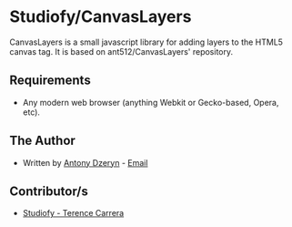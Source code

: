 Studiofy/CanvasLayers
============

CanvasLayers is a small javascript library for adding layers to the HTML5
canvas tag.  It is based on ant512/CanvasLayers' repository.
  
Requirements
------------

* Any modern web browser (anything Webkit or Gecko-based, Opera, etc).

The Author
----------
* Written by [Antony Dzeryn](https://github.com/ant512) - [Email](ant@simianzombie.com)

Contributor/s
-----------
* [Studiofy - Terence Carrera](https://github.com/RENCENDANT)
